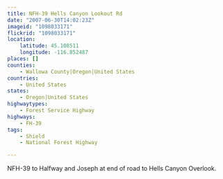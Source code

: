 ```yaml
---
title: NFH-39 Hells Canyon Lookout Rd
date: "2007-06-30T14:02:23Z"
imageid: "1098033171"
flickrid: "1098033171"
location:
    latitude: 45.108511
    longitude: -116.852487
places: []
counties:
    - Wallowa County|Oregon|United States
countries:
    - United States
states:
    - Oregon|United States
highwaytypes:
    - Forest Service Highway
highways:
    - FH-39
tags:
    - Shield
    - National Forest Highway

---
```

NFH-39 to Halfway and Joseph at end of road to Hells Canyon Overlook.